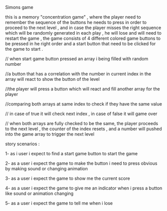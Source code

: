 Simons game

this is a memory "concentration game" , where the player need to remember the sequence of the buttons he needs to press in order to proceed to the next level , and in case the player misses the right sequence which will be randomly generated in each play , he will lose and will need to restart the game , the game consists of 4 different colored game buttons to be pressed in he right order and a start button that need to be clicked for the game to start .

// when start game button pressed an array i being filled with random number

//a button that has a correlation with the number in current index in the array will react to show the button of the level

//the player will press a button which will react and fill another array for the player

//comparing both arrays at same index to check if they have the same value

// in case of true it will check next index , in case of false it will game over

// when both arrays are fully checked to be the same, the player proceeds to the next level , the counter of the index resets , and a number will pushed into the game array to trigger the next level

story scenarios :

1- as i user i expect to find a start game button to start the game

2- as a user i expect the game to make the button i need to press obvious by making sound or changing animation

3- as a user i expect the game to show me the current score

4- as a user i expect the game to give me an indicator when i press a button like sound or animation changing

5- as a user i expect the game to tell me when i lose
